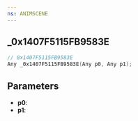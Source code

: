 ```yaml
---
ns: ANIMSCENE
---
```

## _0x1407F5115FB9583E

```c
// 0x1407F5115FB9583E
Any _0x1407F5115FB9583E(Any p0, Any p1);
```

## Parameters
* **p0**:
* **p1**:
